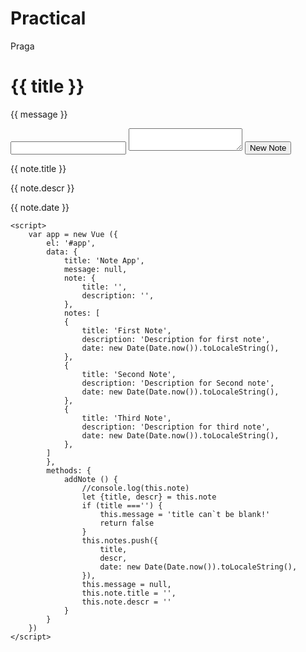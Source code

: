 # Practical
Praga
<!DOCTYPE html>
<html lang="en">
<head>
    <meta charset="UTF-8">
    <meta name="viewport" content="width=device-width, initial-scale=1.0">
    <title>Document</title>
    <script src="https://unpkg.com/vue"></script>
</head>
<body>
    <div id="app">
        <h1> {{ title }} </h1>
        <div class="message" v-if="message">
            <p> {{ message }} </p>
        </div>
        <!-- new-note -->
        <div class="new-note">
            <input v-model="note.title" type="text">
            <textarea v-model="note.descr"></textarea>
            <button @click="addNote">New Note</button>
        </div>
        <!-- note-list -->
        <div class="notes">
            <div class="note" v-for="(note, index) in notes" :key="index">
                <div class="note-header">
                    <p> {{ note.title }} </p>
                </div>
                <div class="note-body">
                    <p> {{ note.descr }} </p>
                    <span> {{ note.date }} </span>
                </div>
            </div>
        </div>
    </div>

    <script>
        var app = new Vue ({
            el: '#app',
            data: {
                title: 'Note App',
                message: null,
                note: {
                    title: '',
                    description: '',
                },
                notes: [
                {
                    title: 'First Note',
                    description: 'Description for first note',
                    date: new Date(Date.now()).toLocaleString(),
                },
                {
                    title: 'Second Note',
                    description: 'Description for Second note',
                    date: new Date(Date.now()).toLocaleString(),
                },
                {
                    title: 'Third Note',
                    description: 'Description for third note',
                    date: new Date(Date.now()).toLocaleString(),
                },
            ]
            },
            methods: {
                addNote () {
                    //console.log(this.note)
                    let {title, descr} = this.note
                    if (title ==='') {
                        this.message = 'title can`t be blank!'
                        return false
                    }
                    this.notes.push({ 
                        title,
                        descr,
                        date: new Date(Date.now()).toLocaleString(),
                    }),
                    this.message = null,
                    this.note.title = '',
                    this.note.descr = ''
                }
            }
        })
    </script>
</body>
</html>
